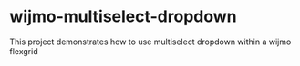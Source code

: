 # wijmo-multiselect-dropdown

This project demonstrates how to use multiselect dropdown within a wijmo flexgrid
